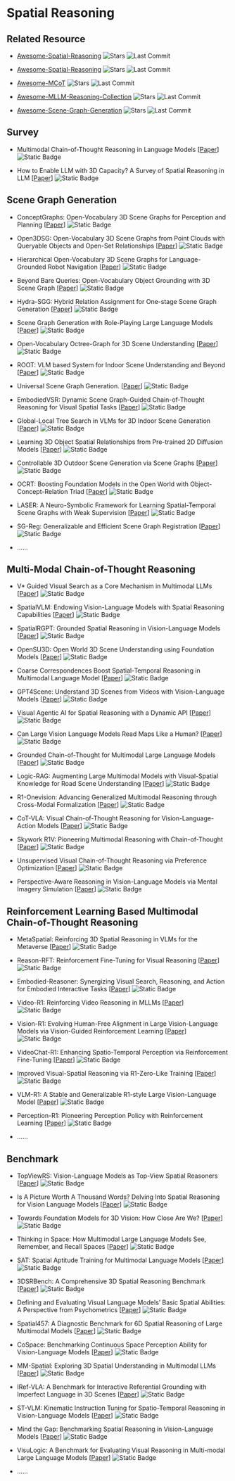 # Spatial Reasoning

## Related Resource
- [Awesome-Spatial-Reasoning](https://github.com/yyyybq/Awesome-Spatial-Reasoning) ![Stars](https://img.shields.io/github/stars/yyyybq/Awesome-Spatial-Reasoning?style=social) ![Last Commit](https://img.shields.io/github/last-commit/yyyybq/Awesome-Spatial-Reasoning)

- [Awesome-Spatial-Reasoning](https://github.com/arijitray1993/awesome-spatial-reasoning) ![Stars](https://img.shields.io/github/stars/arijitray1993/awesome-spatial-reasoning?style=social) ![Last Commit](https://img.shields.io/github/last-commit/arijitray1993/awesome-spatial-reasoning)

- [Awesome-MCoT](https://github.com/yaotingwangofficial/Awesome-MCoT) ![Stars](https://img.shields.io/github/stars/yaotingwangofficial/Awesome-MCoT?style=social) ![Last Commit](https://img.shields.io/github/last-commit/yaotingwangofficial/Awesome-MCoT)

- [Awesome-MLLM-Reasoning-Collection](https://github.com/lwpyh/Awesome-MLLM-Reasoning-Collection) ![Stars](https://img.shields.io/github/stars/lwpyh/Awesome-MLLM-Reasoning-Collection?style=social) ![Last Commit](https://img.shields.io/github/last-commit/lwpyh/Awesome-MLLM-Reasoning-Collection)

- [Awesome-Scene-Graph-Generation](https://github.com/ChocoWu/Awesome-Scene-Graph-Generation) ![Stars](https://img.shields.io/github/stars/ChocoWu/Awesome-Scene-Graph-Generation?style=social) ![Last Commit](https://img.shields.io/github/last-commit/ChocoWu/Awesome-Scene-Graph-Generation)

## Survey

- Multimodal Chain-of-Thought Reasoning in Language Models [[Paper](https://arxiv.org/abs/2302.00923)] ![Static Badge](https://img.shields.io/badge/TMLR-%202024-green)

- How to Enable LLM with 3D Capacity? A Survey of Spatial Reasoning in LLM [[Paper](https://arxiv.org/abs/2504.05786)] ![Static Badge](https://img.shields.io/badge/arXiv-%202504-red)


## Scene Graph Generation

- ConceptGraphs: Open-Vocabulary 3D Scene Graphs for Perception and Planning [[Paper](https://arxiv.org/abs/2309.16650)] ![Static Badge](https://img.shields.io/badge/arXiv-%202309-red)

- Open3DSG: Open-Vocabulary 3D Scene Graphs from Point Clouds with Queryable Objects and Open-Set Relationships [[Paper](https://arxiv.org/abs/2402.12259)] ![Static Badge](https://img.shields.io/badge/CVPR-%202024-blue)

- Hierarchical Open-Vocabulary 3D Scene Graphs for Language-Grounded Robot Navigation [[Paper](https://arxiv.org/abs/2403.17846)] ![Static Badge](https://img.shields.io/badge/ICRA-%202024-blue)

- Beyond Bare Queries: Open-Vocabulary Object Grounding with 3D Scene Graph [[Paper](https://arxiv.org/abs/2406.07113)] ![Static Badge](https://img.shields.io/badge/arXiv-%202406-red)

- Hydra-SGG: Hybrid Relation Assignment for One-stage Scene Graph Generation [[Paper](https://arxiv.org/abs/2409.10262)] ![Static Badge](https://img.shields.io/badge/arXiv-%202409-red)

- Scene Graph Generation with Role-Playing Large Language Models [[Paper](https://arxiv.org/abs/2410.15364)] ![Static Badge](https://img.shields.io/badge/NeurIPS-%202024-blue)

- Open-Vocabulary Octree-Graph for 3D Scene Understanding [[Paper](https://arxiv.org/abs/2411.16253)] ![Static Badge](https://img.shields.io/badge/arXiv-%202411-red)

- ROOT: VLM based System for Indoor Scene Understanding and Beyond [[Paper](https://arxiv.org/abs/2411.15714)] ![Static Badge](https://img.shields.io/badge/arXiv-%202411-red)

- Universal Scene Graph Generation. [[Paper](https://arxiv.org/abs/2503.15005)] ![Static Badge](https://img.shields.io/badge/arXiv-%202503-red)

- EmbodiedVSR: Dynamic Scene Graph-Guided Chain-of-Thought Reasoning for Visual Spatial Tasks [[Paper](https://arxiv.org/abs/2503.11089)] ![Static Badge](https://img.shields.io/badge/arXiv-%202503-red)

- Global-Local Tree Search in VLMs for 3D Indoor Scene Generation [[Paper](https://arxiv.org/abs/2503.18476)] ![Static Badge](https://img.shields.io/badge/arXiv-%202503-red)

- Learning 3D Object Spatial Relationships from Pre-trained 2D Diffusion Models [[Paper](https://arxiv.org/abs/2503.19914)] ![Static Badge](https://img.shields.io/badge/arXiv-%202503-red)

- Controllable 3D Outdoor Scene Generation via Scene Graphs [[Paper](https://arxiv.org/abs/2503.07152)] ![Static Badge](https://img.shields.io/badge/arXiv-%202503-red)

- OCRT: Boosting Foundation Models in the Open World with Object-Concept-Relation Triad [[Paper](https://arxiv.org/abs/2503.18695)] ![Static Badge](https://img.shields.io/badge/arXiv-%202503-red)

- LASER: A Neuro-Symbolic Framework for Learning Spatial-Temporal Scene Graphs with Weak Supervision [[Paper](https://arxiv.org/abs/2304.07647)] ![Static Badge](https://img.shields.io/badge/ICLR-%202025-blue)

- SG-Reg: Generalizable and Efficient Scene Graph Registration [[Paper](https://arxiv.org/abs/2504.14440)] ![Static Badge](https://img.shields.io/badge/arXiv-%202504-red)


- ......


## Multi-Modal Chain-of-Thought Reasoning
- V* Guided Visual Search as a Core Mechanism in Multimodal LLMs [[Paper](https://arxiv.org/abs/2312.14135)] ![Static Badge](https://img.shields.io/badge/CVPR-%202024-blue)

- SpatialVLM: Endowing Vision-Language Models with Spatial Reasoning Capabilities [[Paper](https://arxiv.org/abs/2401.12168)] ![Static Badge](https://img.shields.io/badge/CVPR-%202024-blue)

- SpatialRGPT: Grounded Spatial Reasoning in Vision-Language Models [[Paper](https://arxiv.org/abs/2406.01584)] ![Static Badge](https://img.shields.io/badge/NeurIPS-%202024-blue)

- OpenSU3D: Open World 3D Scene Understanding using Foundation Models [[Paper](https://arxiv.org/abs/2407.14279)] ![Static Badge](https://img.shields.io/badge/arXiv-%202407-red)

- Coarse Correspondences Boost Spatial-Temporal Reasoning in Multimodal Language Model [[Paper](https://arxiv.org/abs/2408.00754)] ![Static Badge](https://img.shields.io/badge/arXiv-%202408-red)

- GPT4Scene: Understand 3D Scenes from Videos with Vision-Language Models [[Paper](https://arxiv.org/abs/2501.01428)] ![Static Badge](https://img.shields.io/badge/arXiv-%202501-red)

- Visual Agentic AI for Spatial Reasoning with a Dynamic API [[Paper](https://arxiv.org/abs/2502.06787)] ![Static Badge](https://img.shields.io/badge/arXiv-%202503-red)

- Can Large Vision Language Models Read Maps Like a Human? [[Paper](https://arxiv.org/abs/2503.14607)] ![Static Badge](https://img.shields.io/badge/arXiv-%202503-red)

- Grounded Chain-of-Thought for Multimodal Large Language Models [[Paper](https://arxiv.org/abs/2503.12799)] ![Static Badge](https://img.shields.io/badge/arXiv-%202503-red)

- Logic-RAG: Augmenting Large Multimodal Models with Visual-Spatial Knowledge for Road Scene Understanding [[Paper](https://arxiv.org/abs/2503.12663)] ![Static Badge](https://img.shields.io/badge/arXiv-%202503-red)

- R1-Onevision: Advancing Generalized Multimodal Reasoning through Cross-Modal Formalization [[Paper](https://arxiv.org/abs/2503.10615)] ![Static Badge](https://img.shields.io/badge/arXiv-%202503-red)

- CoT-VLA: Visual Chain-of-Thought Reasoning for Vision-Language-Action Models [[Paper](https://arxiv.org/abs/2503.22020)] ![Static Badge](https://img.shields.io/badge/arXiv-%202503-red)

- Skywork R1V: Pioneering Multimodal Reasoning with Chain-of-Thought [[Paper](https://arxiv.org/abs/2504.05599)] ![Static Badge](https://img.shields.io/badge/arXiv-%202504-red)

- Unsupervised Visual Chain-of-Thought Reasoning via Preference Optimization [[Paper](https://arxiv.org/abs/2504.18397)] ![Static Badge](https://img.shields.io/badge/arXiv-%202504-red)

- Perspective-Aware Reasoning in Vision-Language Models via Mental Imagery Simulation [[Paper](https://arxiv.org/abs/2504.17207)] ![Static Badge](https://img.shields.io/badge/arXiv-%202504-red)



## Reinforcement Learning Based Multimodal Chain-of-Thought Reasoning

- MetaSpatial: Reinforcing 3D Spatial Reasoning in VLMs for the Metaverse [[Paper](https://arxiv.org/abs/2503.18470)] ![Static Badge](https://img.shields.io/badge/arXiv-%202503-red)

- Reason-RFT: Reinforcement Fine-Tuning for Visual Reasoning [[Paper](https://arxiv.org/abs/2503.20752)] ![Static Badge](https://img.shields.io/badge/arXiv-%202503-red)

- Embodied-Reasoner: Synergizing Visual Search, Reasoning, and Action for Embodied Interactive Tasks [[Paper](https://arxiv.org/abs/2503.21696)] ![Static Badge](https://img.shields.io/badge/arXiv-%202503-red)

- Video-R1: Reinforcing Video Reasoning in MLLMs [[Paper](https://arxiv.org/abs/2503.21776)] ![Static Badge](https://img.shields.io/badge/arXiv-%202503-red)

- Vision-R1: Evolving Human-Free Alignment in Large Vision-Language Models via Vision-Guided Reinforcement Learning [[Paper](https://arxiv.org/abs/2503.18013)] ![Static Badge](https://img.shields.io/badge/arXiv-%202503-red)

- VideoChat-R1: Enhancing Spatio-Temporal Perception via Reinforcement Fine-Tuning [[Paper](https://arxiv.org/abs/2504.06958)] ![Static Badge](https://img.shields.io/badge/arXiv-%202504-red)

- Improved Visual-Spatial Reasoning via R1-Zero-Like Training [[Paper](https://arxiv.org/abs/2504.00883)] ![Static Badge](https://img.shields.io/badge/arXiv-%202504-red)

- VLM-R1: A Stable and Generalizable R1-style Large Vision-Language Model [[Paper](https://arxiv.org/abs/2504.07615)] ![Static Badge](https://img.shields.io/badge/arXiv-%202504-red)

- Perception-R1: Pioneering Perception Policy with Reinforcement Learning [[Paper](https://arxiv.org/abs/2504.07954)] ![Static Badge](https://img.shields.io/badge/arXiv-%202504-red)

- ......

## Benchmark
- TopViewRS: Vision-Language Models as Top-View Spatial Reasoners [[Paper](https://arxiv.org/abs/2406.02537)] ![Static Badge](https://img.shields.io/badge/EMNLP-%202024-blue)

- Is A Picture Worth A Thousand Words? Delving Into Spatial Reasoning for Vision Language Models [[Paper](https://arxiv.org/abs/2406.14852)] ![Static Badge](https://img.shields.io/badge/NeurIPS-%202024-blue)

- Towards Foundation Models for 3D Vision: How Close Are We? [[Paper](https://arxiv.org/abs/2410.10799)] ![Static Badge](https://img.shields.io/badge/arXiv-%202410-red)

- Thinking in Space: How Multimodal Large Language Models See, Remember, and Recall Spaces [[Paper](https://arxiv.org/abs/2412.14171)] ![Static Badge](https://img.shields.io/badge/CVPR-%202025-blue)

- SAT: Spatial Aptitude Training for Multimodal Language Models [[Paper](https://arxiv.org/abs/2412.07755)] ![Static Badge](https://img.shields.io/badge/arXiv-%202412-red)

- 3DSRBench: A Comprehensive 3D Spatial Reasoning Benchmark [[Paper](https://arxiv.org/abs/2412.07825)] ![Static Badge](https://img.shields.io/badge/arXiv-%202412-red)

- Defining and Evaluating Visual Language Models’ Basic Spatial Abilities: A Perspective from Psychometrics [[Paper](https://arxiv.org/abs/2502.11859)] ![Static Badge](https://img.shields.io/badge/arXiv-%202502-red)

- Spatial457: A Diagnostic Benchmark for 6D Spatial Reasoning of Large Multimodal Models [[Paper](https://arxiv.org/abs/2502.08636)] ![Static Badge](https://img.shields.io/badge/arXiv-%202502-red)

- CoSpace: Benchmarking Continuous Space Perception Ability for Vision-Language Models [[Paper](https://arxiv.org/abs/2503.14161)] ![Static Badge](https://img.shields.io/badge/arXiv-%202503-red)

- MM-Spatial: Exploring 3D Spatial Understanding in Multimodal LLMs [[Paper](https://arxiv.org/abs/2503.13111)] ![Static Badge](https://img.shields.io/badge/arXiv-%202503-red)

- IRef-VLA: A Benchmark for Interactive Referential Grounding with Imperfect Language in 3D Scenes [[Paper](https://arxiv.org/abs/2503.17406)] ![Static Badge](https://img.shields.io/badge/arXiv-%202503-red)

- ST-VLM: Kinematic Instruction Tuning for Spatio-Temporal Reasoning in Vision-Language Models [[Paper](https://arxiv.org/abs/2503.19355)] ![Static Badge](https://img.shields.io/badge/arXiv-%202503-red)

- Mind the Gap: Benchmarking Spatial Reasoning in Vision-Language Models [[Paper](https://arxiv.org/abs/2503.19707)] ![Static Badge](https://img.shields.io/badge/arXiv-%202503-red)

- VisuLogic: A Benchmark for Evaluating Visual Reasoning in Multi-modal Large Language Models [[Paper](https://arxiv.org/abs/2504.15279)] ![Static Badge](https://img.shields.io/badge/arXiv-%202504-red)



- ......
